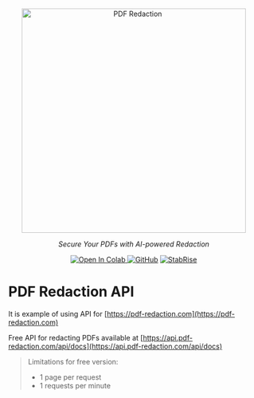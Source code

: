 <p align="center">
  <br/>
    <a href="https://pdf-redaction.com/" target="_blank"><img alt="PDF Redaction"
    src="https://pdf-redaction.com/images/pdf-redaction-logo.svg" width="450" style="max-width: 100%;"></a>
  <br/>
</p>

<p align="center">
    <i>Secure Your PDFs with AI-powered Redaction</i>
</p>

<p align="center">
    <a target="_blank" href="https://colab.research.google.com/github/StabRise/pdf-redaction-api/blob/main/jupyter/PDF-Redaction-API.ipynb">
      <img src="https://colab.research.google.com/assets/colab-badge.svg" alt="Open In Colab"/>
    </a>
    <a href="https://github.com/stabrise/spark-pdf/blob/main/LICENSE"><img alt="GitHub" src="https://img.shields.io/github/license/stabrise/spark-pdf.svg?color=blue"></a>
    <a href="https://stabrise.com"><img alt="StabRise" src="https://img.shields.
io/badge/powered%20by-StabRise-orange.svg?style=flat&colorA=E1523D&colorB=blue"></a>

</p>

# PDF Redaction API

It is example of using API for [https://pdf-redaction.com](https://pdf-redaction.com)

Free API for redacting PDFs available at [https://api.pdf-redaction.com/api/docs](https://api.pdf-redaction.com/api/docs)

> Limitations for free version:
>  * 1 page per request
>  * 1 requests per minute


